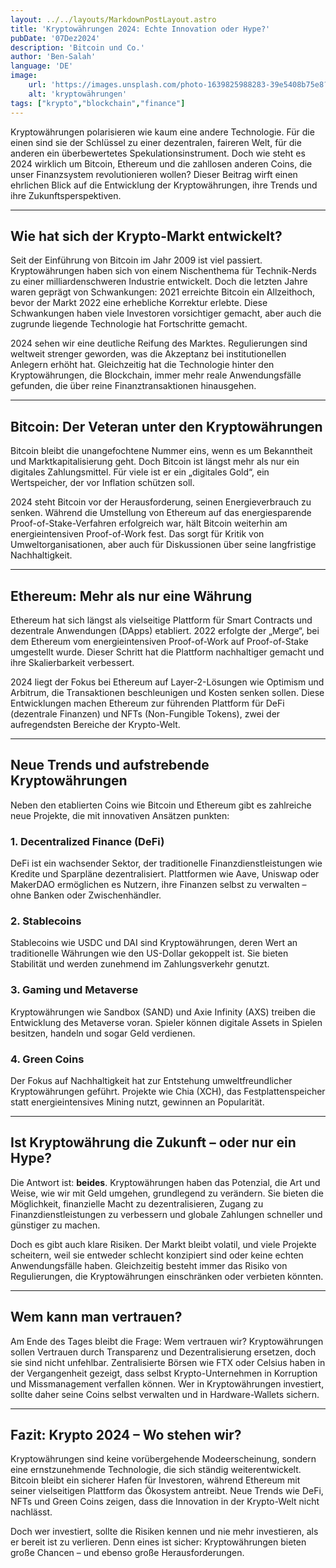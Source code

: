 ```yaml
---
layout: ../../layouts/MarkdownPostLayout.astro
title: 'Kryptowährungen 2024: Echte Innovation oder Hype?'
pubDate: '07Dez2024'
description: 'Bitcoin und Co.'
author: 'Ben-Salah'
language: 'DE'
image:
    url: 'https://images.unsplash.com/photo-1639825988283-39e5408b75e8?q=80&w=1805&auto=format&fit=crop&ixlib=rb-4.0.3&ixid=M3wxMjA3fDB8MHxwaG90by1wYWdlfHx8fGVufDB8fHx8fA%3D%3D'
    alt: 'kryptowährungen'
tags: ["krypto","blockchain","finance"]
---
```



Kryptowährungen polarisieren wie kaum eine andere Technologie. Für die einen sind sie der Schlüssel zu einer dezentralen, faireren Welt, für die anderen ein überbewertetes Spekulationsinstrument. Doch wie steht es 2024 wirklich um Bitcoin, Ethereum und die zahllosen anderen Coins, die unser Finanzsystem revolutionieren wollen? Dieser Beitrag wirft einen ehrlichen Blick auf die Entwicklung der Kryptowährungen, ihre Trends und ihre Zukunftsperspektiven.

---

## Wie hat sich der Krypto-Markt entwickelt?

Seit der Einführung von Bitcoin im Jahr 2009 ist viel passiert. Kryptowährungen haben sich von einem Nischenthema für Technik-Nerds zu einer milliardenschweren Industrie entwickelt. Doch die letzten Jahre waren geprägt von Schwankungen: 2021 erreichte Bitcoin ein Allzeithoch, bevor der Markt 2022 eine erhebliche Korrektur erlebte. Diese Schwankungen haben viele Investoren vorsichtiger gemacht, aber auch die zugrunde liegende Technologie hat Fortschritte gemacht.

2024 sehen wir eine deutliche Reifung des Marktes. Regulierungen sind weltweit strenger geworden, was die Akzeptanz bei institutionellen Anlegern erhöht hat. Gleichzeitig hat die Technologie hinter den Kryptowährungen, die Blockchain, immer mehr reale Anwendungsfälle gefunden, die über reine Finanztransaktionen hinausgehen.

---

## Bitcoin: Der Veteran unter den Kryptowährungen

Bitcoin bleibt die unangefochtene Nummer eins, wenn es um Bekanntheit und Marktkapitalisierung geht. Doch Bitcoin ist längst mehr als nur ein digitales Zahlungsmittel. Für viele ist er ein „digitales Gold“, ein Wertspeicher, der vor Inflation schützen soll. 

2024 steht Bitcoin vor der Herausforderung, seinen Energieverbrauch zu senken. Während die Umstellung von Ethereum auf das energiesparende Proof-of-Stake-Verfahren erfolgreich war, hält Bitcoin weiterhin am energieintensiven Proof-of-Work fest. Das sorgt für Kritik von Umweltorganisationen, aber auch für Diskussionen über seine langfristige Nachhaltigkeit.

---

## Ethereum: Mehr als nur eine Währung

Ethereum hat sich längst als vielseitige Plattform für Smart Contracts und dezentrale Anwendungen (DApps) etabliert. 2022 erfolgte der „Merge“, bei dem Ethereum vom energieintensiven Proof-of-Work auf Proof-of-Stake umgestellt wurde. Dieser Schritt hat die Plattform nachhaltiger gemacht und ihre Skalierbarkeit verbessert.

2024 liegt der Fokus bei Ethereum auf Layer-2-Lösungen wie Optimism und Arbitrum, die Transaktionen beschleunigen und Kosten senken sollen. Diese Entwicklungen machen Ethereum zur führenden Plattform für DeFi (dezentrale Finanzen) und NFTs (Non-Fungible Tokens), zwei der aufregendsten Bereiche der Krypto-Welt.

---

## Neue Trends und aufstrebende Kryptowährungen

Neben den etablierten Coins wie Bitcoin und Ethereum gibt es zahlreiche neue Projekte, die mit innovativen Ansätzen punkten:

### 1. **Decentralized Finance (DeFi)**
DeFi ist ein wachsender Sektor, der traditionelle Finanzdienstleistungen wie Kredite und Sparpläne dezentralisiert. Plattformen wie Aave, Uniswap oder MakerDAO ermöglichen es Nutzern, ihre Finanzen selbst zu verwalten – ohne Banken oder Zwischenhändler.

### 2. **Stablecoins**
Stablecoins wie USDC und DAI sind Kryptowährungen, deren Wert an traditionelle Währungen wie den US-Dollar gekoppelt ist. Sie bieten Stabilität und werden zunehmend im Zahlungsverkehr genutzt.

### 3. **Gaming und Metaverse**
Kryptowährungen wie Sandbox (SAND) und Axie Infinity (AXS) treiben die Entwicklung des Metaverse voran. Spieler können digitale Assets in Spielen besitzen, handeln und sogar Geld verdienen.

### 4. **Green Coins**
Der Fokus auf Nachhaltigkeit hat zur Entstehung umweltfreundlicher Kryptowährungen geführt. Projekte wie Chia (XCH), das Festplattenspeicher statt energieintensives Mining nutzt, gewinnen an Popularität.

---

## Ist Kryptowährung die Zukunft – oder nur ein Hype?

Die Antwort ist: **beides**. Kryptowährungen haben das Potenzial, die Art und Weise, wie wir mit Geld umgehen, grundlegend zu verändern. Sie bieten die Möglichkeit, finanzielle Macht zu dezentralisieren, Zugang zu Finanzdienstleistungen zu verbessern und globale Zahlungen schneller und günstiger zu machen.

Doch es gibt auch klare Risiken. Der Markt bleibt volatil, und viele Projekte scheitern, weil sie entweder schlecht konzipiert sind oder keine echten Anwendungsfälle haben. Gleichzeitig besteht immer das Risiko von Regulierungen, die Kryptowährungen einschränken oder verbieten könnten.

---

## Wem kann man vertrauen?

Am Ende des Tages bleibt die Frage: Wem vertrauen wir? Kryptowährungen sollen Vertrauen durch Transparenz und Dezentralisierung ersetzen, doch sie sind nicht unfehlbar. Zentralisierte Börsen wie FTX oder Celsius haben in der Vergangenheit gezeigt, dass selbst Krypto-Unternehmen in Korruption und Missmanagement verfallen können. Wer in Kryptowährungen investiert, sollte daher seine Coins selbst verwalten und in Hardware-Wallets sichern.

---

## Fazit: Krypto 2024 – Wo stehen wir?

Kryptowährungen sind keine vorübergehende Modeerscheinung, sondern eine ernstzunehmende Technologie, die sich ständig weiterentwickelt. Bitcoin bleibt ein sicherer Hafen für Investoren, während Ethereum mit seiner vielseitigen Plattform das Ökosystem antreibt. Neue Trends wie DeFi, NFTs und Green Coins zeigen, dass die Innovation in der Krypto-Welt nicht nachlässt.

Doch wer investiert, sollte die Risiken kennen und nie mehr investieren, als er bereit ist zu verlieren. Denn eines ist sicher: Kryptowährungen bieten große Chancen – und ebenso große Herausforderungen.
